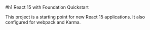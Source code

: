 #h1 React 15 with Foundation Quickstart

This project is a starting point for new React 15 applications. It also configured for webpack and Karma.
